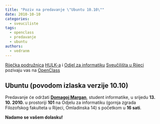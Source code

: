 ```yaml
---
title: "Poziv na predavanje \"Ubuntu 10.10\""
date: 2010-10-10
categories: 
  - sveuciliste
tags: 
  - openclass
  - predavanje
  - ubuntu
authors: 
  - vedranm
---
```


[Riječka podružnica](../podruznica.md) [HULK-a](http://www.linux.hr/) i [Odjel za informatiku](https://www.inf.uniri.hr/) [Sveučilišta u Rijeci](https://uniri.hr/) pozivaju vas na [OpenClass](../aktivnosti.md#openclass)

## Ubuntu (povodom izlaska verzije 10.10)

<!-- more -->

Predavanje će održati [**Domagoj Margan**](https://domargan.net/), student informatike, u srijedu **13. 10. 2010.** u prostoriji **101** na Odjelu za informatiku (gornja zgrada Filozofskog fakulteta u Rijeci, Omladinska 14) s početkom u **16 sati**.

**Nadamo se vašem dolasku!**
